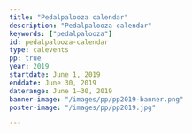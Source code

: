```yaml
---
title: "Pedalpalooza calendar"
description: "Pedalpalooza calendar"
keywords: ["pedalpalooza"]
id: pedalpalooza-calendar
type: calevents
pp: true
year: 2019
startdate: June 1, 2019
enddate: June 30, 2019
daterange: June 1–30, 2019
banner-image: "/images/pp/pp2019-banner.png"
poster-image: "/images/pp/pp2019.jpg"

---
```

